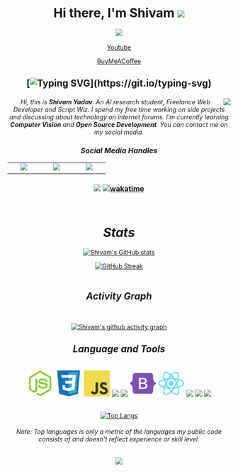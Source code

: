 <div align="center">
   <h1>Hi there, I'm Shivam <img src="https://media.giphy.com/media/hvRJCLFzcasrR4ia7z/giphy.gif" width="25px"> </h1>
   <p align="center">
  <img width="250" src="https://media.giphy.com/media/836HiJc7pgzy8iNXCn/giphy.gif">
</p>

[Youtube](https://www.youtube.com/channel/UCUdNjG2Bu72WriXzWObRiqA)

[BuyMeACoffee](https://www.buymeacoffee.com/coderama)
<h2 align="center">

[![Typing SVG](https://readme-typing-svg.herokuapp.com?font='Comfortaa'&color=%23268F77&size=30&center=true&vCenter=true&height=30&lines=Hello+there+!;Welcome+to+my+profile+!)](https://git.io/typing-svg)
 
</h2>

<img align="right" src="https://64.media.tumblr.com/4c1305b98830868fc843e080f8de986c/b762112e0ae6dd9b-f3/s640x960/778ce4b9eb986da34fff5cb393a25463a1db413b.gif" widht="300">

_Hi, this is ***Shivam Yadav***. An AI research student, Freelance Web Developer and Script Wiz. I spend my free time working on side projects and discussing about technology on internet forums. I'm currently learning ***Computer Vision*** and ***Open Source Development***. You can contact me on my social media._

<h3 align='center'><i>Social Media Handles</i></h3>
<p align='center'>
 
<table width="100" align='center'>
<tr>
    <td align='center' width="60">
        <a href="https://twitter.com/Cod3rama"><img src="https://img.icons8.com/external-tal-revivo-color-tal-revivo/100/000000/external-twitter-an-american-online-news-and-social-networking-service-logo-color-tal-revivo.png"/></a>
    </td>
    <td align='center' width="60">
        <a href="https://www.instagram.com/shivamthe1/"><img src="https://img.icons8.com/fluency/96/000000/instagram-new.png"/></a>
    </td>
    <td align='center' width="60">
        <a href="https://www.linkedin.com/in/shivamyadav37"><img src="https://img.icons8.com/color/96/000000/linkedin-2.png"/></a>
    </td>
</tr>
</table>

</p>

<h3 align="center">
 
![](https://komarev.com/ghpvc/?username=shivamyadav37&color=268F77&label=Profile+Views) [![wakatime](https://wakatime.com/badge/user/976e3897-1e63-463d-9d7f-a2c84c3383ba.svg)](https://wakatime.com/@976e3897-1e63-463d-9d7f-a2c84c3383ba)

 </h3>
 </br>
<div align="center">
<h1><i>Stats</i></h1>

<!--  <img src="https://c.tenor.com/grhuEkbcNh8AAAAi/emoji-fast-typing.gif"> -->
 
[![Shivam's GitHub stats](https://github-readme-stats.vercel.app/api?username=shivamyadav37&count_private=true&show_icons=true&theme=gotham)](https://github.com/shivamyadav37/github-readme-stats)
 
[![GitHub Streak](https://github-readme-streak-stats.herokuapp.com/?user=shivamyadav37&theme=gotham)](https://git.io/streak-stats)
</br>
</br>
<h2><i>Activity Graph</i></h2>
</br>

[![Shivam's github activity graph](https://activity-graph.herokuapp.com/graph?username=shivamyadav37&theme=gotham)](https://github.com/shivamyadav37/github-readme-activity-graph)

<h2><i>Language and Tools</i></h2>
</br>
 <img src="https://raw.githubusercontent.com/devicons/devicon/9f4f5cdb393299a81125eb5127929ea7bfe42889/icons/nodejs/nodejs-original.svg" height="auto" width="60px">
 <img src="https://raw.githubusercontent.com/devicons/devicon/9f4f5cdb393299a81125eb5127929ea7bfe42889/icons/css3/css3-original.svg" height="auto" width="60px">
 <img src="https://raw.githubusercontent.com/devicons/devicon/9f4f5cdb393299a81125eb5127929ea7bfe42889/icons/javascript/javascript-original.svg" height="auto" width="60px">
 <img src="https://www.vectorlogo.zone/logos/python/python-icon.svg" height="auto" width="60px"> 
 <img src="https://www.vectorlogo.zone/logos/java/java-icon.svg" height="auto" width="60px">
 <img src="https://raw.githubusercontent.com/devicons/devicon/9f4f5cdb393299a81125eb5127929ea7bfe42889/icons/bootstrap/bootstrap-plain.svg" height="auto" width="60px">
 <img src="https://raw.githubusercontent.com/devicons/devicon/9f4f5cdb393299a81125eb5127929ea7bfe42889/icons/react/react-original.svg" height="auto" width="60px">
<!--  <img src="https://www.vectorlogo.zone/logos/google_cloud/google_cloud-ar21.svg" height="auto" width="60px"> -->
 <img src="https://www.vectorlogo.zone/logos/github/github-icon.svg" height="auto" width="60px">
 <img src="https://github.com/bestofjs/bestofjs-webui/blob/master/public/logos/vscode.svg" height="auto" width="60">
 <img src="https://www.vectorlogo.zone/logos/gnu_bash/gnu_bash-official.svg" width="130px">
 
</br>
</br>

[![Top Langs](https://github-readme-stats.vercel.app/api/top-langs/?username=shivamyadav37&langs_count=6&layout=compact&theme=gotham)](https://github.com/shivamyadav37/github-readme-stats) 
<h6> Note: Top languages is only a metric of the languages my public code consists of and doesn't reflect experience or skill level. </h6>

</div>



   <p align="center">
  <img width="300" src="https://media.giphy.com/media/qgQUggAC3Pfv687qPC/giphy.gif">
</p>

